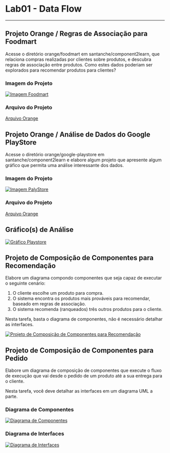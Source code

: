 # Lab01 - Data Flow

---

## Projeto Orange / Regras de Associação para Foodmart

Acesse o diretório orange/foodmart em santanche/component2learn, que relaciona compras realizadas por clientes sobre produtos, e descubra regras de associação entre produtos. Como estes dados poderiam ser explorados para recomendar produtos para clientes?

### Imagem do Projeto

[![Imagem Foodmart]()]()

### Arquivo do Projeto

[Arquivo Orange]()

## Projeto Orange / Análise de Dados do Google PlayStore

Acesse o diretório orange/google-playstore em santanche/component2learn e elabore algum projeto que apresente algum gráfico que permita uma análise interessante dos dados.

### Imagem do Projeto

[![Imagem PalyStore]()]()

### Arquivo do Projeto

[Arquivo Orange]()

## Gráfico(s) de Análise

[![Gráfico Playstore]()]()

## Projeto de Composição de Componentes para Recomendação

Elabore um diagrama compondo componentes que seja capaz de executar o seguinte cenário:

1. O cliente escolhe um produto para compra.
2. O sistema encontra os produtos mais prováveis para recomendar, baseado em regras de associação.
3. O sistema recomenda (ranqueados) três outros produtos para o cliente.

Nesta tarefa, basta o diagrama de componentes, não é necessário detalhar as interfaces.

[![Projeto de Composição de Componentes para Recomendação]()]()

## Projeto de Composição de Componentes para Pedido

Elabore um diagrama de composição de componentes que execute o fluxo de execução que vai desde o pedido de um produto até a sua entrega para o cliente.

Nesta tarefa, você deve detalhar as interfaces em um diagrama UML a parte.


### Diagrama de Componentes

[![Diagrama de Componentes]()]()


### Diagrama de Interfaces

[![Diagrama de Interfaces]()]()
